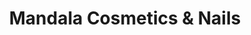 ---
title: "Mandala Cosmetics & Nails"
url: /villa-de-alvarez/mandala-cosmetics-und-nails/
shop: cosméticos
---